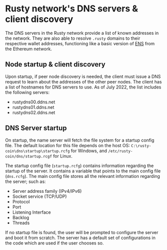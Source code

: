 # Rusty network's DNS servers & client discovery

The DNS servers in the Rusty network provide a list of known addresses in the network. They are also able to resolve `.rusty` domains to their respective wallet addresses, functioning like a basic version of [ENS](https://docs.ens.domains/) from the Ethereum network.

## Node startup & client discovery

Upon startup, if peer node discovery is needed, the client must issue a DNS request to learn about the addresses of the other peer nodes. The client has a list of hostnames for DNS servers to use. As of July 2022, the list includes the following servers:

- rustydns00.ddns.net
- rustydns01.ddns.net
- rustydns02.ddns.net

## DNS Server startup

On startup, the name server will fetch the file system for a startup config file. The default location for this file depends on the host OS: `C:\rusty-coin\dns\startup\startup.rcfg` for Windows, and `/etc/rusty-coin/dns/startup.rcgf` for Linux.

The startup config file (`startup.rcfg`) contains information regarding the startup of the server. It contains a variable that points to the main config file (`dns.rcfg`). The main config file stores all the relevant information regarding the server; such as:

- Server address family (IPv4/IPv6)
- Socket service (TCP/UDP)
- Protocol
- Port
- Listening Interface
- Backlog
- Threads

If no startup file is found, the user will be prompted to configure the server and boot it from scratch. The server has a default set of configurations in the code which are used if the user chooses so.
